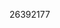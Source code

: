 [//]: # (Created by ./bin/manage_files.pl from ./species/Steinernema_glaseri/PRJNA204943/Steinernema_glaseri_PRJNA204943.publication.html on Thu Jun 11 13:45:50 2020)
26392177
